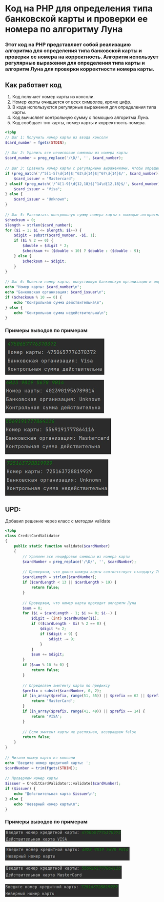 # Код на PHP для определения типа банковской карты и проверки ее номера по алгоритму Луна
### Этот код на PHP представляет собой реализацию алгоритма для определения типа банковской карты и проверки ее номера на корректность. Алгоритм использует регулярные выражения для определения типа карты и алгоритм Луна для проверки корректности номера карты.

## Как работает код
1. Код получает номер карты из консоли.
2. Номер карты очищается от всех символов, кроме цифр.
3. В коде используются регулярные выражения для определения типа карты.
4. Код вычисляет контрольную сумму с помощью алгоритма Луна.
5. Код сообщает тип карты, номер карты и корректность номера.

```php
<?php
// Шаг 1: Получить номер карты из ввода консоли
$card_number = fgets(STDIN);

// Шаг 2: Удалить все нечисловые символы из номера карты
$card_number = preg_replace('/\D/', '', $card_number);

// Шаг 3: Сравнить номер карты с регулярными выражениями, чтобы определить выпустившую банковскую организацию
if (preg_match('/^5[1-5]\d{14}$|^62\d{14}$|^67\d{14}$/', $card_number)) {
    $card_issuer = "Mastercard";
} elseif (preg_match('/^4[1-9]\d{12,18}$|^14\d{12,18}$/', $card_number)) {
    $card_issuer = "Visa";
} else {
    $card_issuer = "Unknown";
}

// Шаг 5: Рассчитать контрольную сумму номера карты с помощью алгоритма Луна
$checksum = 0;
$length = strlen($card_number);
for ($i = 1; $i <= $length; $i++) {
    $digit = substr($card_number, -$i, 1);
    if ($i % 2 == 0) {
        $double = $digit * 2;
        $checksum += ($double < 10) ? $double : ($double - 9);
    } else {
        $checksum += $digit;
    }
}

// Шаг 6: Вывести номер карты, выпустившую банковскую организацию и информацию о том, является ли номер карты действительным или недействительным на основе расчета контрольной суммы
echo "Номер карты: $card_number\n";
echo "Банковская организация: $card_issuer\n";
if ($checksum % 10 == 0) {
    echo "Контрольная сумма действительна\n";
} else {
    echo "Контрольная сумма недействительна\n";
}
```

### Примеры выводов по примерам

![Alt-текст](Screenshot_7.jpg)

![Alt-текст](Screenshot_8.jpg)

![Alt-текст](Screenshot_9.jpg)

![Alt-текст](Screenshot_10.jpg)


## UPD:
Добавил решение через класс с методом validate

```php
<?php
class CreditCardValidator
{
    public static function validate($cardNumber)
    {
        // Удаляем все нецифровые символы из номера карты
        $cardNumber = preg_replace('/\D/', '', $cardNumber);

        // Проверяем, что длина номера карты соответствует стандарту ISO/IEC 7812
        $cardLength = strlen($cardNumber);
        if ($cardLength < 13 || $cardLength > 19) {
            return false;
        }

        // Проверяем, что номер карты проходит алгоритм Луна
        $sum = 0;
        for ($i = $cardLength - 1; $i >= 0; $i--) {
            $digit = (int) $cardNumber[$i];
            if (($cardLength - $i) % 2 == 0) {
                $digit *= 2;
                if ($digit > 9) {
                    $digit -= 9;
                }
            }
            $sum += $digit;
        }
        if ($sum % 10 != 0) {
            return false;
        }

        // Определяем эмитенту карты по префиксу
        $prefix = substr($cardNumber, 0, 2);
        if (in_array($prefix, range(51, 55)) || $prefix == 62 || $prefix == 67) {
            return 'MasterCard';
        }
        if (in_array($prefix, range(41, 49)) || $prefix == 14) {
            return 'VISA';
        }

        // Если эмитент карты не распознан, возвращаем false
        return false;
    }
}

// Читаем номер карты из консоли
echo 'Введите номер кредитной карты: ';
$cardNumber = trim(fgets(STDIN));

// Проверяем номер карты
$issuer = CreditCardValidator::validate($cardNumber);
if ($issuer) {
    echo "Действительная карта $issuer\n";
} else {
    echo "Неверный номер карты\n";
}
```

### Примеры выводов по примерам

![Alt-текст](Screenshot_12.jpg)

![Alt-текст](Screenshot_13.jpg)

![Alt-текст](Screenshot_14.jpg)

![Alt-текст](Screenshot_15.jpg)